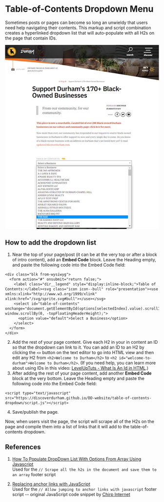 # Table-of-Contents Dropdown Menu

Sometimes posts or pages can become so long an unwieldy that users need help navigating their contents. This markup and script combination creates a hyperlinked dropdown list that will auto-populate with all H2s on the page that contain IDs.

![screenshot of a the table-of-contents dropdown menu on a blogpost](img/table-of-contents-dropdown.png)

## How to add the dropdown list

1. Near the top of your page/post (it can be at the very top or after a block of intro content), add an **Embed Code** block. Leave the Heading empty, and paste the following code into the Embed Code field:  
```
<div class="blk from-wysiwyg">
  <form action="#" onsubmit="return false;">
    <label class="dir__legend" style="display:inline-block;">Table of Contents:</label><svg class="icon icon--bull" role="presentation"><use xmlns:xlink="http://www.w3.org/1999/xlink" xlink:href="/svg/sprite.svg#bull"></use></svg>
    <select id="table-of-contents" onchange="document.getElementById(options[selectedIndex].value).scrollIntoView(true); window.scrollBy(0, -topFloatingHeaderHeight);">
      <option value="default">Select a Business</option>
    </select>
  </form>
</div>
```
2. Add the rest of your page content. Give each H2 in your in content an ID so that the dropdown can link to it. You can add an ID to an H2 by clicking the `<>` button on the text editor to go into HTML view and then edit any H2 from `<h2>Welcome to Durham</h2>` to `<h2 id="welcome-to-durham">Welcome to Durham</h2>`. (If you need help, you can learn more about using IDs in this video: [LevelUpTuts - What Is An Id in HTML](https://www.youtube.com/watch?v=QbPe1NxY4HE).)
3. After adding the rest of your page content, add another **Embed Code** block at the very bottom. Leave the Heading empty and paste the following code into the Embed Code field:  
```
<script type="text/javascript" src="https://discoverdurham.github.io/DD-website/table-of-contents-dropdown/script.js"></script>
```
4. Save/publish the page.

Now, when users visit the page, the script will scrape all of the H2s on the page and compile them into a list of links that it will add to the table-of-contents dropdown.

## References

1. [How To Populate DropDown List With Options From Array Using Javascript](https://www.youtube.com/watch?v=HMehtL39VUQ)  
Used for the `// Scrape all the h2s in the document and save them to an array` footer script

2. [Replacing anchor links with JavaScript](www.the-art-of-web.com/javascript/remove-anchor-links/)  
Used for the `// Allow jumping to anchor links with javascript` footer script -- original JavaScript code snippet by [Chirp Internet](www.chirp.com.au)
